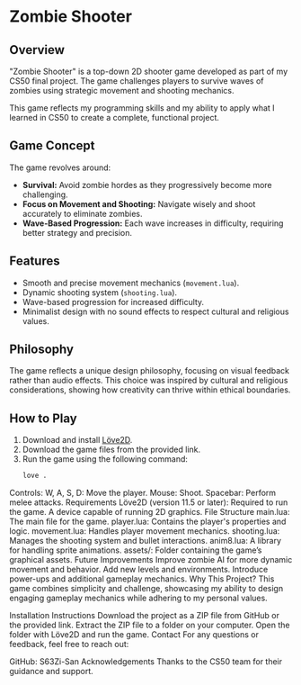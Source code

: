 # Zombie Shooter


## Overview
"Zombie Shooter" is a top-down 2D shooter game developed as part of my CS50 final project. The game challenges players to survive waves of zombies using strategic movement and shooting mechanics.

This game reflects my programming skills and my ability to apply what I learned in CS50 to create a complete, functional project.

## Game Concept
The game revolves around:
- **Survival:** Avoid zombie hordes as they progressively become more challenging.
- **Focus on Movement and Shooting:** Navigate wisely and shoot accurately to eliminate zombies.
- **Wave-Based Progression:** Each wave increases in difficulty, requiring better strategy and precision.

## Features
- Smooth and precise movement mechanics (`movement.lua`).
- Dynamic shooting system (`shooting.lua`).
- Wave-based progression for increased difficulty.
- Minimalist design with no sound effects to respect cultural and religious values.

## Philosophy
The game reflects a unique design philosophy, focusing on visual feedback rather than audio effects. This choice was inspired by cultural and religious considerations, showing how creativity can thrive within ethical boundaries.

## How to Play
1. Download and install [Löve2D](https://love2d.org/).
2. Download the game files from the provided link.
3. Run the game using the following command:
   ```bash
   love .


Controls:
W, A, S, D: Move the player.
Mouse: Shoot.
Spacebar: Perform melee attacks.
Requirements
Löve2D (version 11.5 or later): Required to run the game.
A device capable of running 2D graphics.
File Structure
main.lua: The main file for the game.
player.lua: Contains the player's properties and logic.
movement.lua: Handles player movement mechanics.
shooting.lua: Manages the shooting system and bullet interactions.
anim8.lua: A library for handling sprite animations.
assets/: Folder containing the game’s graphical assets.
Future Improvements
Improve zombie AI for more dynamic movement and behavior.
Add new levels and environments.
Introduce power-ups and additional gameplay mechanics.
Why This Project?
This game combines simplicity and challenge, showcasing my ability to design engaging gameplay mechanics while adhering to my personal values.

Installation Instructions
Download the project as a ZIP file from GitHub or the provided link.
Extract the ZIP file to a folder on your computer.
Open the folder with Löve2D and run the game.
Contact
For any questions or feedback, feel free to reach out:

GitHub: S63Zi-San
Acknowledgements
Thanks to the CS50 team for their guidance and support.
